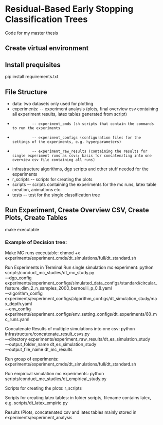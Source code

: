 # Residual-Based Early Stopping Classification Trees
Code for my master thesis

## Create virtual environment

## Install prequisites
pip install requirements.txt

## File Structure
- data: two datasets only used for plotting
- experiments: -- experiment analysis (plots, final overview csv containing all experiment results, latex tables generated from script)
-              -- experiment_cmds (sh scripts that contain the commands to run the experiments
-              -- experiment_configs (configuration files for the settings of the experiments, e.g. hyperparameters)
-              -- experiment_raw_results (containing the results for single experiment runs as csvs; basis for concatenating into one overview csv file containing all runs)
- infrastructure algorithms, dgp scripts and other stuff needed for the experiments
- r_scripts -- scripts for creating the plots
- scripts -- scripts containing the experiments for the mc runs, latex table creation, animations etc.
- tests -- test for the single classification tree         

## Run Experiment, Create Overview CSV, Create Plots, Create Tables
make executable
### Example of Decision tree:
Make MC runs executable:
chmod +x experiments/experiment_cmds/dt_simulations/full/dt_standard.sh

Run Experiments in Terminal
Run single simulation mc experiment:
python scripts/conduct_mc_studies/dt_mc_study.py \
            --dgp_config experiments/experiment_configs/simulated_data_configs/standard/circular_feature_dim_2_n_samples_2000_bernoulli_p_0.8.yaml \
            --algorithm_config experiments/experiment_configs/algorithm_configs/dt_simulation_study/max_depth.yaml \
            --env_config experiments/experiment_configs/env_setting_configs/dt_experiments/60_mc_runs.yaml

Concatenate Results of multiple simulations into one csv:
python infrastructure/concatenate_result_csvs.py \
    --directory experiments/experiment_raw_results/dt_es_simulation_study \
    --output_folder_name dt_es_simulation_study \
    --output_file_name dt_mc_results

Run group of experiments:
experiments/experiment_cmds/dt_simulations/full/dt_standard.sh

Run empirical simulation mc experiments:
python scripts/conduct_mc_studies/dt_empirical_study.py

Scripts for creating the plots:
r_scripts

Scripts for creating latex tables:
in folder scripts, filename contains latex, e.g. scripts/dt_latex_empiric.py

Results (Plots, concatenated csv and latex tables mainly stored in experiments/experiment_analysis


